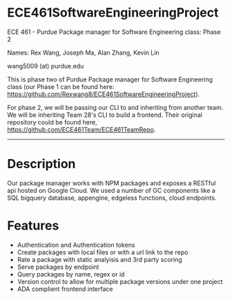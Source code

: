 # ECE461SoftwareEngineeringProject
ECE 461 - Purdue Package manager for Software Engineering class: Phase 2

Names: Rex Wang, Joseph Ma, Alan Zhang, Kevin Lin

wang5009 (at) purdue.edu

This is phase two of Purdue Package manager for Software Engineering class (our Phase 1 can be found here: https://github.com/Rexwang8/ECE461SoftwareEngineeringProject).

For phase 2, we will be passing our CLI to and inheriting from another team. We will be inheriting Team 28's CLI to build a frontend. Their original repository could be found here, https://github.com/ECE461Team/ECE461TeamRepo.

---

# Description

Our package manager works with NPM packages and exposes a RESTful api hosted on Google Cloud. We used a number of GC components like a SQL bigquery database, appengine, edgeless functions, cloud endpoints.

# Features

- Authentication and Authentication tokens
- Create packages with local files or with a url link to the repo
- Rate a package with static analyisis and 3rd party scoring
- Serve packages by endpoint
- Query packages by name, regex or id
- Version control to allow for multiple package versions under one project
- ADA complient frontend interface